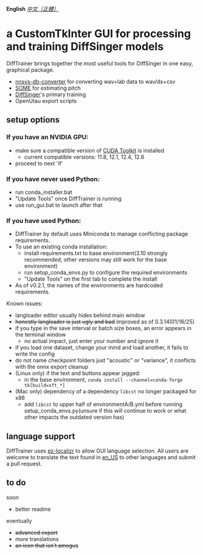 
**English** *[中文（正體）](./README-zh.md)*

# a CustomTkInter GUI for processing and training DiffSinger models
DiffTrainer brings together the most useful tools for DiffSinger in one easy, graphical package.
- [nnsvs-db-converter](https://github.com/UtaUtaUtau/nnsvs-db-converter) for converting wav+lab data to wav/ds+csv
- [SOME](https://github.com/openvpi/SOME) for estimating pitch
- [DiffSinger](https://github.com/openvpi/DiffSinger)'s primary training
- OpenUtau export scripts
## setup options
### If you have an NVIDIA GPU:
- make sure a compatible version of [CUDA Toolkit](https://developer.nvidia.com/cuda-toolkit-archive) is installed
  - current compatible versions: 11.8, 12.1, 12.4, 12.6
- proceed to next 'if'
### If you have never used Python:
- run conda_installer.bat
- "Update Tools" once DiffTrainer is running
- use run_gui.bat to launch after that
### If you have used Python:
- DiffTrainer by default uses Miniconda to manage conflicting package requirements.
- To use an existing conda installation:
  - install requirements.txt to base environment(3.10 strongly recommended, other versions may still work for the base environment)
  - run setup_conda_envs.py to configure the required environments
  - "Update Tools" on the first tab to complete the install
- As of v0.2.1, the names of the environments are hardcoded requirements.

Known issues:
- langloader editor usually hides behind main window
- ~~honestly langloader is just ugly and bad~~ improved as of 0.3.14(01/16/25)
- if you type in the save interval or batch size boxes, an error appears in the terminal window
  - no actual impact, just enter your number and ignore it
- if you load one dataset, change your mind and load another, it fails to write the config
- do not name checkpoint folders just "acoustic" or "variance", it conflicts with the onnx export cleanup
- (Linux only) if the text and buttons appear jagged:
  - in the base environment, `conda install --channel=conda-forge tk[build=xft_*]`
- (Mac only) dependency of a dependency `libcst` no longer packaged for x86
  - add `libcst` to upper half of environmentA/B.yml before running setup_conda_envs.py(unsure if this will continue to work or what other impacts the outdated version has)


## language support
DiffTrainer uses [ez-localizr](https://github.com/spicytigermeat/ez-localizr/tree/main) to allow GUI language selection. All users are welcome to translate the text found in [en_US](/strings/en_US.yaml) to other languages and submit a pull request.

## to do
soon
- better readme

eventually
- ~~advanced export~~
- more translations
- ~~an icon that isn't amogus~~
